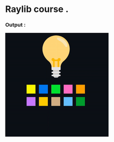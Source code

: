 # Raylib course .

### Output :

![](https://github.com/glULTRA/LearnRaylib/blob/z-Course-Resources/course_res/gif/ezgif-5-ed6f9f5826.gif)

